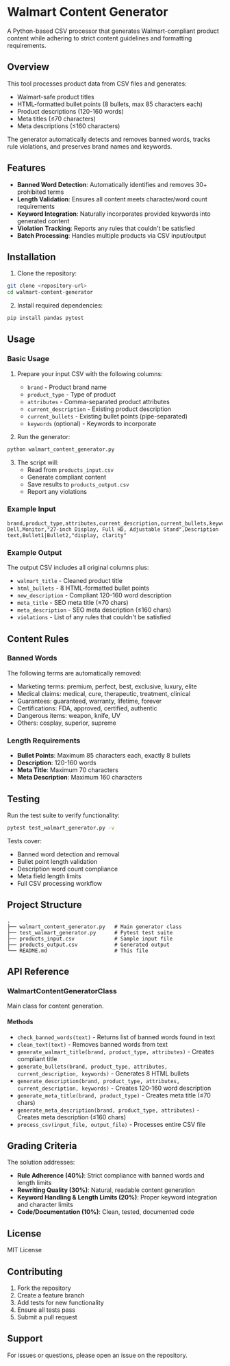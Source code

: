 # Walmart Content Generator

A Python-based CSV processor that generates Walmart-compliant product content while adhering to strict content guidelines and formatting requirements.

## Overview

This tool processes product data from CSV files and generates:
- Walmart-safe product titles
- HTML-formatted bullet points (8 bullets, max 85 characters each)
- Product descriptions (120-160 words)
- Meta titles (≤70 characters)
- Meta descriptions (≤160 characters)

The generator automatically detects and removes banned words, tracks rule violations, and preserves brand names and keywords.

## Features

- **Banned Word Detection**: Automatically identifies and removes 30+ prohibited terms
- **Length Validation**: Ensures all content meets character/word count requirements
- **Keyword Integration**: Naturally incorporates provided keywords into generated content
- **Violation Tracking**: Reports any rules that couldn't be satisfied
- **Batch Processing**: Handles multiple products via CSV input/output

## Installation

1. Clone the repository:
```bash
git clone <repository-url>
cd walmart-content-generator
```

2. Install required dependencies:
```bash
pip install pandas pytest
```

## Usage

### Basic Usage

1. Prepare your input CSV with the following columns:
   - `brand` - Product brand name
   - `product_type` - Type of product
   - `attributes` - Comma-separated product attributes
   - `current_description` - Existing product description
   - `current_bullets` - Existing bullet points (pipe-separated)
   - `keywords` (optional) - Keywords to incorporate

2. Run the generator:
```bash
python walmart_content_generator.py
```

3. The script will:
   - Read from `products_input.csv`
   - Generate compliant content
   - Save results to `products_output.csv`
   - Report any violations

### Example Input

```csv
brand,product_type,attributes,current_description,current_bullets,keywords
Dell,Monitor,"27-inch Display, Full HD, Adjustable Stand",Description text,Bullet1|Bullet2,"display, clarity"
```

### Example Output

The output CSV includes all original columns plus:
- `walmart_title` - Cleaned product title
- `html_bullets` - 8 HTML-formatted bullet points
- `new_description` - Compliant 120-160 word description
- `meta_title` - SEO meta title (≤70 chars)
- `meta_description` - SEO meta description (≤160 chars)
- `violations` - List of any rules that couldn't be satisfied

## Content Rules

### Banned Words
The following terms are automatically removed:
- Marketing terms: premium, perfect, best, exclusive, luxury, elite
- Medical claims: medical, cure, therapeutic, treatment, clinical
- Guarantees: guaranteed, warranty, lifetime, forever
- Certifications: FDA, approved, certified, authentic
- Dangerous items: weapon, knife, UV
- Others: cosplay, superior, supreme

### Length Requirements
- **Bullet Points**: Maximum 85 characters each, exactly 8 bullets
- **Description**: 120-160 words
- **Meta Title**: Maximum 70 characters
- **Meta Description**: Maximum 160 characters

## Testing

Run the test suite to verify functionality:

```bash
pytest test_walmart_generator.py -v
```

Tests cover:
- Banned word detection and removal
- Bullet point length validation
- Description word count compliance
- Meta field length limits
- Full CSV processing workflow

## Project Structure

```
.
├── walmart_content_generator.py   # Main generator class
├── test_walmart_generator.py      # Pytest test suite
├── products_input.csv             # Sample input file
├── products_output.csv            # Generated output
└── README.md                      # This file
```

## API Reference

### WalmartContentGeneratorClass

Main class for content generation.

#### Methods

- `check_banned_words(text)` - Returns list of banned words found in text
- `clean_text(text)` - Removes banned words from text
- `generate_walmart_title(brand, product_type, attributes)` - Creates compliant title
- `generate_bullets(brand, product_type, attributes, current_description, keywords)` - Generates 8 HTML bullets
- `generate_description(brand, product_type, attributes, current_description, keywords)` - Creates 120-160 word description
- `generate_meta_title(brand, product_type)` - Creates meta title (≤70 chars)
- `generate_meta_description(brand, product_type, attributes)` - Creates meta description (≤160 chars)
- `process_csv(input_file, output_file)` - Processes entire CSV file

## Grading Criteria

The solution addresses:
- **Rule Adherence (40%)**: Strict compliance with banned words and length limits
- **Rewriting Quality (30%)**: Natural, readable content generation
- **Keyword Handling & Length Limits (20%)**: Proper keyword integration and character limits
- **Code/Documentation (10%)**: Clean, tested, documented code

## License

MIT License

## Contributing

1. Fork the repository
2. Create a feature branch
3. Add tests for new functionality
4. Ensure all tests pass
5. Submit a pull request

## Support

For issues or questions, please open an issue on the repository.

